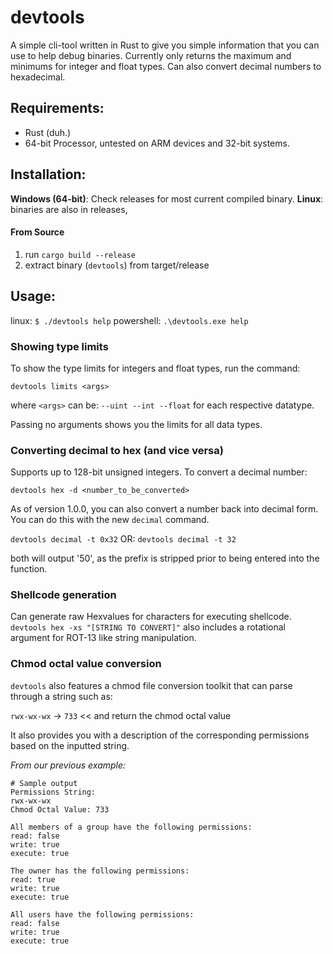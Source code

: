 # devtools
A simple cli-tool written in Rust to give you simple information that you can use to help debug binaries. Currently only returns the maximum and minimums for integer and float types. Can also convert decimal numbers to hexadecimal.

## Requirements:
- Rust (duh.)
- 64-bit Processor, untested on ARM devices and 32-bit systems.

## Installation:
**Windows (64-bit)**: Check releases for most current compiled binary.
**Linux**: binaries are also in releases,

#### From Source
1. run `cargo build --release`
2. extract binary (`devtools`) from target/release

## Usage:
linux: `$ ./devtools help`
powershell: `.\devtools.exe help`

### Showing type limits
To show the type limits for integers and float types, run the command:

`devtools limits <args>`

where `<args>` can be: `--uint --int --float` for each respective datatype.

Passing no arguments shows you the limits for all data types.


### Converting decimal to hex (and vice versa)
Supports up to 128-bit unsigned integers. To convert a decimal number:

`devtools hex -d <number_to_be_converted>`

As of version 1.0.0, you can also convert a number back into decimal form. You can do this with the new `decimal` command.

`devtools decimal -t 0x32` OR: `devtools decimal -t 32`

both will output '50', as the prefix is stripped prior to being entered into the function.

### Shellcode generation
Can generate raw Hexvalues for characters for executing shellcode.
`devtools hex -xs "[STRING TO CONVERT]"`
also includes a rotational argument for ROT-13 like string manipulation.

### Chmod octal value conversion
`devtools` also features a chmod file conversion toolkit that can parse through a string such as:

`rwx-wx-wx` -> `733` << and return the chmod octal value

It also provides you with a description of the corresponding permissions based on the inputted string.

*From our previous example:*
```
# Sample output
Permissions String:
rwx-wx-wx
Chmod Octal Value: 733

All members of a group have the following permissions:
read: false
write: true
execute: true

The owner has the following permissions:
read: true
write: true
execute: true

All users have the following permissions:
read: false
write: true
execute: true
```
